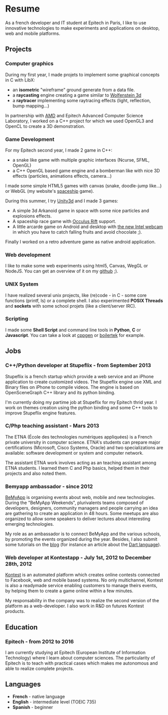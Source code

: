 Resume
======

As a french developer and IT student at Epitech in Paris, I like to use innovative technologies to make experiments and applications on desktop, web and mobile platforms.

Projects
--------

### Computer graphics

During my first year, I made projets to implement some graphical concepts in C with LibX:

- an __isometric__ "wireframe" ground generate from a data file.
- a __raycasting__ engine creating a game similar to [Wolfenstein 3d](http://fr.wikipedia.org/wiki/Wolfenstein_3D)
- a __raytracer__ implementing some raytracing effects (light, reflection, bump mapping...)

In partnership with [AMD](http://www.amd.com/) and Epitech Advanced Computer Science Laboratory, I worked on a C++ project for which we used OpenGL3 and OpenCL to create a 3D demonstration.

### Game Development

For my Epitech second year, I made 2 game in C++:

- a snake like game with multiple graphic interfaces (Ncurse, SFML, OpenGL)
- a C++ OpenGL based game engine and a bomberman like with nice 3D effects (particles, animations effects, camera...)

I made some simple HTML5 games with canvas (snake, doodle-jump like...) or WebGL (my website's [spaceship](game.html) game).

During this summer, I try [Unity3d](http://unity3d.com/) and I made 3 games:

- A simple 3d Arkanoid game in space with some nice particles and explosions effects.
- A spaceship race game with [Occulus Rift](http://www.oculusvr.com/) support.
- A little arcarde game on Android and desktop with [the new Intel webcam](http://click.intel.com/intelsdk/Creative_Interactive_Gesture_Camera_Developer_Kit-P2061.aspx) in which you have to catch falling fruits and avoid chocolate ;).

Finally I worked on a retro adventure game as native android application.

### Web development

I like to make some web experiments using html5, Canvas, WegGL or NodeJS. You can get an overview of it on my [github](https://github.com/jeremt) ;).

### UNIX System

I have realized several unix projects, like (re)code - in C - some core functions (printf, ls) or a complete shell. I also experimented __POSIX Threads__ and __sockets__ with some school projets (like a client/server IRC).

### Scripting

I made some __Shell Script__ and command line tools in __Python__, __C__ or __Javascript__. You can take a look at [cppgen](https://github.com/jeremt/cppgen) or [boilertek](https://github.com/jeremt/boilertek) for example.


Jobs
----

### C++/Python developer at Stupeflix - from September 2013

Stupeflix is a french startup which provide a web service and an iPhone application to create customized videos. The Stupeflix engine use XML and Binary files on iPhone to compile videos. The engine is based on OpenSceneGraph C++ library and its python binding.

I'm currently doing my partime job at Stupeflix for my Epitech thrid year. I work on themes creation using the python binding and some C++ tools to improve Stupeflix engine features.

### C/Php teaching assistant - Mars 2013

The ETNA (École des technologies numériques appliquées) is a French private university in computer science. ETNA's students can prepare major certifications (Microsoft, Cisco Systems, Oracle) and two specializations are available: software development or system and computer network.

The assistant ETNA work involves acting as an teaching assistant among ETNA students. I learned them C and Php basics, helped them in their projects and also noted them.

### Bemyapp ambassador - since 2012

[BeMyApp](http://bemyapp.com) is organising events about web, mobile and new technologies. During the "BeMyApp Weekends", plurivalents teams composed of developers, designers, community managers and people carrying an idea are gathering to create an application in 48 hours.
Some meetups are also organized to allow some speakers to deliver lectures about interesting emerging technologies.

My role as an ambassador is to connect BeMyApp and the various schools, by promoting the events organized during the year. Besides, I also submit some tutorials on the [blog](http://ambassadeur.bemyapp.com/) (for instance an article about the [Dart language](http://ambassadeur.bemyapp.com/?p=149)).

### Web developer at Kontestapp - July 1st, 2012 to December 28th, 2012

[Kontest](http://kontestapp.com/) is an automated platform which creates online contests connected to Facebook, web and mobile based systems. No only multichannel, Kontest is also a readymade service enabling customers to manage theirs events, by helping them to create a game online within a few minutes.

My responsability in the company was to realize the second version of the platform as a web-developer. I also work in R&D on futures Kontest products.

Education
---------

### Epitech - from 2012 to 2016

I am currently studying at Epitech (European Institute of Information Technology) where I learn about computer sciences.
The particularity of Epitech is to teach with practical cases which makes me autonomous and able to realize complete projects.

Languages
---------

- __French__ - native language
- __English__ - intermediate level (TOEIC 735)
- __Spanish__ - beginner
